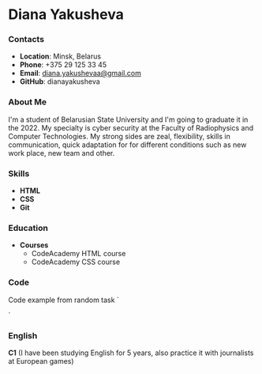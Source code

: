 # Diana Yakusheva

### Contacts

* **Location**: Minsk, Belarus
* **Phone**: +375 29 125 33 45
* **Email**: diana.yakushevaa@gmail.com
* **GitHub**: dianayakusheva

### About Me
I'm a student of Belarusian State University and I'm going to graduate it in the 2022. My specialty is cyber security at the Faculty of Radiophysics and Computer Technologies. My strong sides are zeal, flexibility, skills in communication, quick adaptation for for different conditions such as new work place, new team and other.  

### Skills

* **HTML** 
* **CSS** 
* **Git**

### Education 

* **Courses**
    * CodeAcademy HTML course
    * CodeAcademy CSS course

### Code
Code example from random task
`<!DOCTYPE html>
<script>
"use strict";

let salaries = {
  John: 100,
  Ann: 160,
  Pete: 130
};

let sum = 0;
for (let key in salaries) {
  sum += salaries[key];
}

alert(sum); // 390
</script>`


### English 

**C1** (I have been studying English for 5 years, also practice it with journalists at European games)

